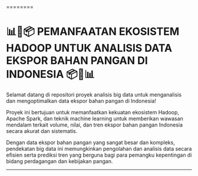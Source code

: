 ========

# **📊🌾📦 PEMANFAATAN EKOSISTEM HADOOP UNTUK ANALISIS DATA EKSPOR BAHAN PANGAN DI INDONESIA 📦🌾📊**

Selamat datang di repositori proyek analisis big data untuk menganalisis dan mengoptimalkan data ekspor bahan pangan di Indonesia!

Proyek ini bertujuan untuk memanfaatkan kekuatan ekosistem Hadoop, Apache Spark, dan teknik machine learning untuk memberikan wawasan mendalam terkait volume, nilai, dan tren ekspor bahan pangan Indonesia secara akurat dan sistematis.

Dengan data ekspor bahan pangan yang sangat besar dan kompleks, pendekatan big data ini memungkinkan pengolahan dan analisis data secara efisien serta prediksi tren yang berguna bagi para pemangku kepentingan di bidang perdagangan dan kebijakan pangan.

---
